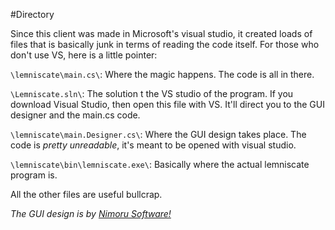 #Directory

Since this client was made in Microsoft's visual studio, it created loads of files that is basically junk in terms of reading the code itself. For those who don't use VS, here is a little pointer:

`
\lemniscate\main.cs\
`: Where the magic happens. The code is all in there.

`
\Lemniscate.sln\
`: The solution t the VS studio of the program. If you download Visual Studio, then open this file with VS. It'll direct you to the GUI designer and the main.cs code.

`
\lemniscate\main.Designer.cs\
`: Where the GUI design takes place. The code is *pretty unreadable*, it's meant to be opened with visual studio.


`
\lemniscate\bin\lemniscate.exe\
`: Basically where the actual lemniscate program is.

All the other files are useful bullcrap.

*The GUI design is by [Nimoru Software!](http://elitevs.net/nstheme.html)*


